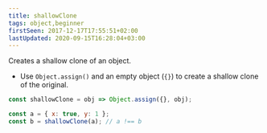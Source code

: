 ```yaml
---
title: shallowClone
tags: object,beginner
firstSeen: 2017-12-17T17:55:51+02:00
lastUpdated: 2020-09-15T16:28:04+03:00
---
```


Creates a shallow clone of an object.

- Use `Object.assign()` and an empty object (`{}`) to create a shallow clone of the original.

```js
const shallowClone = obj => Object.assign({}, obj);
```

```js
const a = { x: true, y: 1 };
const b = shallowClone(a); // a !== b
```
